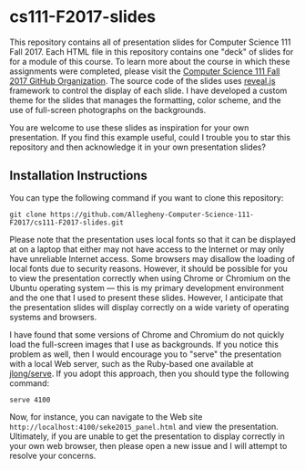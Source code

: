 # cs111-F2017-slides

This repository contains all of presentation slides for Computer Science 111
Fall 2017. Each HTML file in this repository contains one "deck" of slides for
for a module of this course. To learn more about the course in which these
assignments were completed, please visit the [Computer Science 111 Fall 2017
GitHub Organization](https://github.com/Allegheny-Computer-Science-111-F2017).
The source code of the slides uses
[reveal.js](https://github.com/hakimel/reveal.js/) framework to control the
display of each slide. I have developed a custom theme for the slides that
manages the formatting, color scheme, and the use of full-screen photographs
on the backgrounds.

You are welcome to use these slides as inspiration for your own presentation. If
you find this example useful, could I trouble you to star this repository and
then acknowledge it in your own presentation slides?

## Installation Instructions

You can type the following command if you want to clone this repository:

```shell
git clone https://github.com/Allegheny-Computer-Science-111-F2017/cs111-F2017-slides.git
```

Please note that the presentation uses local fonts so that it can be displayed
at on a laptop that either may not have access to the Internet or may only have
unreliable Internet access. Some browsers may disallow the loading of local
fonts due to security reasons. However, it should be possible for you to view
the presentation correctly when using Chrome or Chromium on the Ubuntu operating
system &mdash; this is my primary development environment and the one that I
used to present these slides. However, I anticipate that the presentation slides
will display correctly on a wide variety of operating systems and browsers.

I have found that some versions of Chrome and Chromium do not quickly load the
full-screen images that I use as backgrounds. If you notice this problem as
well, then I would encourage you to "serve" the presentation with a local Web
server, such as the Ruby-based one available at
[jlong/serve](https://github.com/jlong/serve). If you adopt this approach, then
you should type the following command:

```shell
serve 4100
```

Now, for instance, you can navigate to the Web site
`http://localhost:4100/seke2015_panel.html` and view the presentation.
Ultimately, if you are unable to get the presentation to display correctly in
your own web browser, then please open a new issue and I will attempt to resolve
your concerns.
